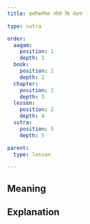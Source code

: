 ```yaml
---
title: पृथ्वीकायिक जीवों कि वेदना

type: sutra

order:
  aagam: 
    position: 1
    depth: 1
  book: 
    position: 1
    depth: 2
  chapter:
    position: 1
    depth: 3
  lesson: 
    position: 2
    depth: 4
  sutra: 
    position: 5
    depth: 5

parent:
  type: lesson

---
```


## Meaning

## Explanation